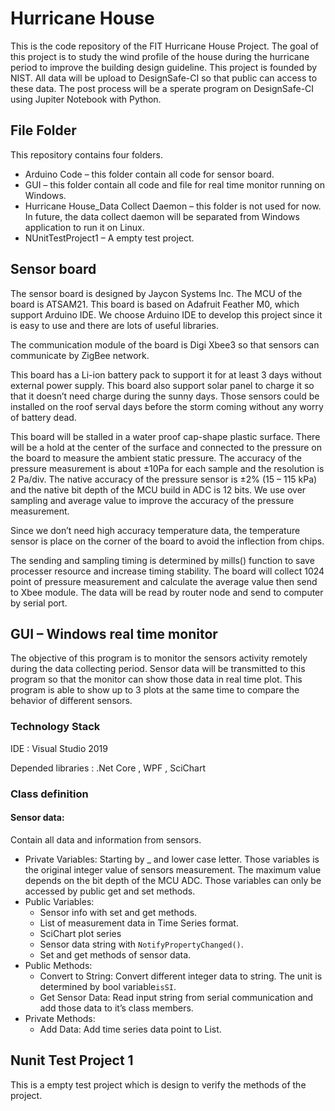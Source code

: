 # Hurricane House

This is the code repository of the FIT Hurricane House Project. The goal of this project is to study the wind profile of the house during the hurricane period to improve the building design guideline. This project is founded by NIST. All data will be upload to DesignSafe-CI so that public can access to these data. The post process will be a sperate program on DesignSafe-CI using Jupiter Notebook with Python.

## File Folder

This repository contains four folders.

- Arduino Code – this folder contain all code for sensor board.
- GUI – this folder contain all code and file for real time monitor running on Windows.
- Hurricane House_Data Collect Daemon – this folder is not used for now. In future, the data collect daemon will be separated from Windows application to run it on Linux.
- NUnitTestProject1 – A empty test project.

## Sensor board

The sensor board is designed by Jaycon Systems Inc. The MCU of the board is ATSAM21. This board is based on Adafruit Feather M0, which support Arduino IDE. We choose Arduino IDE to develop this project since it is easy to use and there are lots of useful libraries. 

The communication module of the board is Digi Xbee3 so that sensors can communicate by ZigBee network. 

This board has a Li-ion battery pack to support it for at least 3 days without external power supply. This board also support solar panel to charge it so that it doesn’t need charge during the sunny days. Those sensors could be installed on the roof serval days before the storm coming without any worry of battery dead.

This board will be stalled in a water proof cap-shape plastic surface. There will be a hold at the center of the surface and connected to the pressure on the board to measure the ambient static pressure. The accuracy of the pressure measurement is about $\pm$10Pa for each sample and the resolution is 2 Pa/div.  The native accuracy of the pressure sensor is $\pm$2% (15 – 115 kPa) and the native bit depth of the MCU build in ADC is 12 bits. We use over sampling and average value to improve the accuracy of the pressure measurement.

Since we don’t need high accuracy temperature data, the temperature sensor is place on the corner of the board to avoid the inflection from chips.

The sending and sampling timing is determined by mills() function to save processer resource and increase timing stability. The board will collect 1024 point of pressure measurement and calculate the average value then send to Xbee module. The data will be read by router node and send to computer by serial port.

## GUI – Windows real time monitor

The objective of this program is to monitor the sensors activity remotely during the data collecting period. Sensor data will be transmitted to this program so that the monitor can show those data in real time plot. This program is able to show up to 3 plots at the same time to compare the behavior of different sensors. 

### Technology Stack

IDE : Visual Studio 2019

Depended libraries : .Net Core , WPF , SciChart

### Class definition

#### Sensor data:

Contain all data and information from sensors.

- Private Variables: Starting by _ and lower case letter. Those variables is the original integer value of sensors measurement. The maximum value depends on the bit depth of the MCU ADC. Those variables can only be accessed by public get and set methods.
- Public Variables: 
  - Sensor info with set and get methods.
  - List of measurement data in Time Series format.
  - SciChart plot series
  - Sensor data string with ``NotifyPropertyChanged()``.
  - Set and get methods of sensor data.
- Public Methods:
  - Convert to String: Convert different integer data to string. The unit is determined by bool variable``isSI``.
  - Get Sensor Data: Read input string from serial communication and add those data to it’s class members.
- Private Methods:
  - Add Data: Add time series data point to List.

## Nunit Test Project 1

This is a empty test project which is design to verify the methods of the project.
